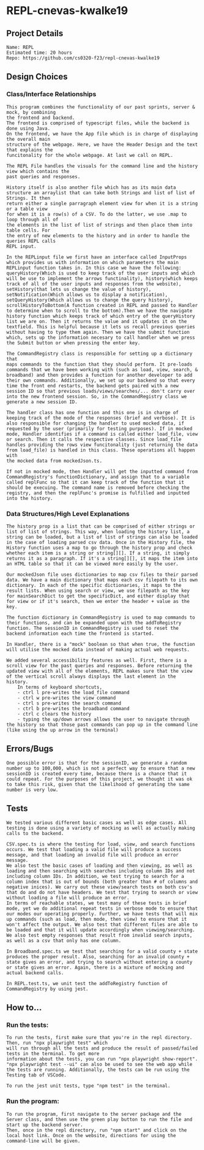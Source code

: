 # REPL-cnevas-kwalke19

## Project Details

    Name: REPL
    Estimated time: 20 hours
    Repo: https://github.com/cs0320-f23/repl-cnevas-kwalke19

## Design Choices

### Class/Interface Relationships

    This program combines the functionality of our past sprints, server & mock, by combining
    the frontend and backend.
    The frontend is comprised of typescript files, while the backend is done using Java.
    On the frontend, we have the App file which is in charge of displaying the overall main 
    structure of the webpage. Here, we have the Header Design and the text that explains the 
    funcitonality for the whole webpage. At last we call on REPL.

    The REPL File handles the visuals for the command line and the history view which contains the 
    past queries and responses.

    History itself is also another file which has as its main data
    structure an arraylist that can take both Strings and list of list of Strings. It then
    return either a single parragraph element view for when it is a string or a table view
    for when it is a row(s) of a CSV. To do the latter, we use .map to loop through all of
    the elements in the list of list of strings and then place them into table cells. For
    the entry of new elements to the history and in order to handle the queries REPL calls
    REPL input.

    In the REPLinput file we first have an interface called InputProps which provides us with information on which parameters the main REPLinput function takes in. In this case we have the following: queryHistory(Which is used to keep track of the user inputs and which will be use to implement the arrows functinality), history(which keeps track of all of the user inputs and responses from the website), setHistory(that lets us change the value of history), setNotification(Which allows us to display a notification), setQueryHistory(Which allows us to change the query history), scrollHistoryToBottom(A function created in REPL and passed to Handler to determine when to scroll to the bottom).Then we have the navigate history function which keeps track of which entry of the queryHistory list we are on. Then it returns the value and it updates it on the textfield. This is helpful because it lets us recall previous queries without having to type them again. Then we have the submit function which, sets up the information necesary to call handler when we press the Submit button or when pressing the enter key.

    The CommandRegistry class is responsible for setting up a dictionary that 
    maps commands to the function that they should perform. It pre-loads commands that we have been working with (such as load, view, search, & broadband) and then provides a function for another developer to add their own commands. Additionally, we set up our backend so that every time the front end restarts, the backend gets paired with a new session ID so that previous loads/views/searches/... don't carry over into the new frontend session. So, in the CommandRegistry class we generate a new session ID. 

    The handler class has one function and this one is in charge of keeping track of the mode of the responses (brief and verbose). It is also responsible for changing the handler to used mocked data, if requested by the user (primarily for testing purposes). If in mocked mode, Handler identifies if a command is called either load_file, view or search. Then it calls the respective classes. Since load_file handles providing the rows view funcitonality (just returning the data from load_file) is handled in this class. These operations all happen with 
    the mocked data from mockedJson.ts.

    If not in mocked mode, then Handler will get the inputted command from CommandRegistry's functionDictionary, and assign that to a variable called replFunc so that it can keep track of the function that it should be execuing. The command name is removed before checking the registry, and then the replFunc's promise is fulfilled and inputted into the history.
 
### Data Structures/High Level Explanations

    The history prop is a list that can be comprised of either strings or list of list of strings. This way, when loading the history list, a string can be loaded, but a list of list of strings can also be loaded in the case of loading parsed csv data. Once in the History file, the History function uses a map to go through the history prop and check whether each item is a string or string[][]. If a string, it simply returns it as a paragraph. If it's a string[][], it maps the item into an HTML table so that it can be viewed more easily by the user.

    Our mockedJson file uses dictionaries to map csv files to their parsed data. We have a main dictionary that maps each csv filepath to its own dictionary. In each of the specific dictionaries, it maps to the result lists. When using search or view, we use filepath as the key for mainSearchDict to get the specificDict, and either display that for view or if it's search, then we enter the header + value as the key.

    The function dictionary in CommandRegistry is used to map commands to their functions, and can be expanded upon with the addToRegistry function. The sessionID in CommandRegistry is used to reset the backend information each time the frontend is started.

    In Handler, there is a "mock" boolean so that when true, the function will utilise the mocked data instead of making actual web requests. 

    We added several accessibility features as well. First, there is a scroll view for the past queries and responses. Before returning the updated view with all of the elements, REPL makes sure that the view of the vertical scroll always displays the last element in the history.
        In terms of keyboard shortcuts, 
        - ctrl l pre-writes the load_file command
        - ctrl w pre-writes the view command
        - ctrl s pre-writes the search command
        - ctrl b pre-writes the broadband command
        - ctrl c clears the history
        - typing the up/down arrows allows the user to navigate through the history so that those past commands can pop up in the command line (like using the up arrow in the terminal)

## Errors/Bugs

    One possible error is that for the sessionID, we generate a random number up to 100,000, which is not a perfect way to ensure that a new sessionID is created every time, because there is a chance that it could repeat. For the purposes of this project, we thought it was ok to take this risk, given that the likelihood of generating the same number is very low.

## Tests

    We tested various different basic cases as well as edge cases. All testing is done using a variety of mocking as well as actually making calls to the backend.

    CSV.spec.ts is where the testing for load, view, and search functions occurs. We test that loading a valid file will produce a success message, and that loading an invalid file will produce an error message.
    We also test the basic cases of loading and then viewing, as well as loading and then searching with searches including column IDs and not including column IDs. In addition, we test trying to search for a column index that is out of bounds (both greater than # of columns and negative inices). We carry out these view/search tests on both csv's that do and do not have headers. We test that trying to search or view without loading a file will produce an error.
    In terms of reachable states, we test many of these tests in brief mode, yet we do additional repeat tests in verbose mode to ensure that our modes our operating properly. Further, we have tests that will mix up commands (such as load, then mode, then view) to ensure that it won't affect the output. We also test that different files are able to be loaded and that it will update accordingly when viewing/searching.
    We also test empty responses that result from invalid search inputs, as well as a csv that only has one column.

    In Broadband.spec.ts we test that searching for a valid county + state produces the proper result. Also, searching for an invalid county + state gives an error, and trying to search without entering a county or state gives an error. Again, there is a mixture of mocking and actual backend calls. 

    In REPL.test.ts, we unit test the addToRegistry function of CommandRegistry by using jest. 

## How to...

### Run the tests:

    To run the tests, first make sure that you're in the repl directory. Then, run "npx playwright test" which
    will run through all the tests and produce the result of passed/failed tests in the terminal. To get more
    information about the tests, you can run "npx playwright show-report". "npx playwright test --ui" can also be used to see the web app while the tests are running. Additionally, the tests can be run using the Testing tab of VSCode.

    To run the jest unit tests, type "npm test" in the terminal.

### Run the program:

    To run the program, first navigate to the server package and the Server class, and then use the green play button to run the file and start up the backend server.
    Then, once in the repl directory, run "npm start" and click on the local host link. Once on the website, directions for using the command-line will be given.
